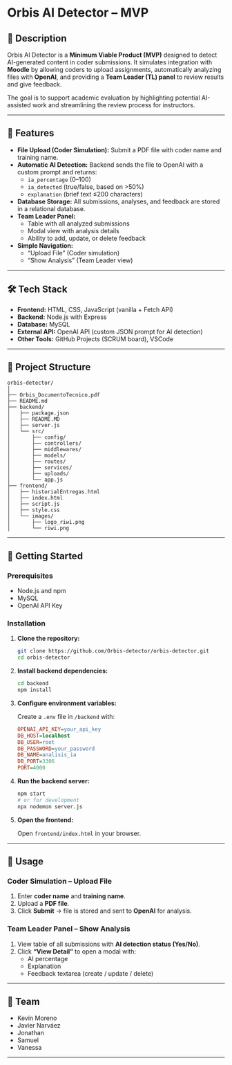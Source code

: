 
# Orbis AI Detector – MVP

## 📝 Description

Orbis AI Detector is a **Minimum Viable Product (MVP)** designed to detect AI-generated content in coder submissions. It simulates integration with **Moodle** by allowing coders to upload assignments, automatically analyzing files with **OpenAI**, and providing a **Team Leader (TL) panel** to review results and give feedback.

The goal is to support academic evaluation by highlighting potential AI-assisted work and streamlining the review process for instructors.

---

## 🚩 Features

- **File Upload (Coder Simulation):** Submit a PDF file with coder name and training name.
- **Automatic AI Detection:** Backend sends the file to OpenAI with a custom prompt and returns:
  - `ia_percentage` (0–100)
  - `ia_detected` (true/false, based on >50%)
  - `explanation` (brief text ≤200 characters)
- **Database Storage:** All submissions, analyses, and feedback are stored in a relational database.
- **Team Leader Panel:**
  - Table with all analyzed submissions
  - Modal view with analysis details
  - Ability to add, update, or delete feedback
- **Simple Navigation:**
  - “Upload File” (Coder simulation)
  - “Show Analysis” (Team Leader view)

---

## 🛠️ Tech Stack

- **Frontend:** HTML, CSS, JavaScript (vanilla + Fetch API)
- **Backend:** Node.js with Express
- **Database:** MySQL
- **External API:** OpenAI API (custom JSON prompt for AI detection)
- **Other Tools:** GitHub Projects (SCRUM board), VSCode

---

## 📁 Project Structure

```cd
orbis-detector/
│
├── Orbis_DocumentoTecnico.pdf
├── README.md
├── backend/
│   ├── package.json
│   ├── README.MD
│   ├── server.js
│   └── src/
│       ├── config/
│       ├── controllers/
│       ├── middlewares/
│       ├── models/
│       ├── routes/
│       ├── services/
│       ├── uploads/
│       └── app.js
├── frontend/
│   ├── historialEntregas.html
│   ├── index.html
│   ├── script.js
│   ├── style.css
│   └── images/
│       ├── logo_riwi.png
│       └── riwi.png
```

---

## 🚀 Getting Started

### Prerequisites

- Node.js and npm
- MySQL
- OpenAI API Key

### Installation

1. **Clone the repository:**

   ```bash
   git clone https://github.com/Orbis-detector/orbis-detector.git
   cd orbis-detector
   ```

2. **Install backend dependencies:**

   ```bash
   cd backend
   npm install
   ```

3. **Configure environment variables:**

   Create a `.env` file in `/backend` with:

   ```ini
   OPENAI_API_KEY=your_api_key
   DB_HOST=localhost
   DB_USER=root
   DB_PASSWORD=your_password
   DB_NAME=analisis_ia
   DB_PORT=3306
   PORT=4000
   ```

4. **Run the backend server:**

   ```bash
   npm start
   # or for development
   npx nodemon server.js
   ```

5. **Open the frontend:**

   Open `frontend/index.html` in your browser.

---

## 📖 Usage

### Coder Simulation – Upload File

1. Enter **coder name** and **training name**.
2. Upload a **PDF file**.
3. Click **Submit** → file is stored and sent to **OpenAI** for analysis.

### Team Leader Panel – Show Analysis

1. View table of all submissions with **AI detection status (Yes/No)**.
2. Click **“View Detail”** to open a modal with:
   - AI percentage
   - Explanation
   - Feedback textarea (create / update / delete)

---

## 👥 Team

- Kevin Moreno
- Javier Narváez
- Jonathan
- Samuel
- Vanessa

---
